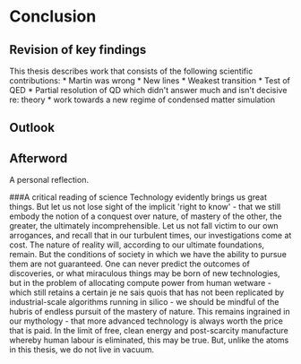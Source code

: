 # Conclusion	
## Revision of key findings		

This thesis describes work that consists of the following scientific contributions:
	* Martin was wrong
	* New lines
	* Weakest transition
	* Test of QED
	* Partial resolution of QD which didn't answer much and isn't decisive re: theory
	* work towards a new regime of condensed matter simulation

## Outlook	
## Afterword
A personal reflection.

###A critical reading of science
Technology evidently brings us great things. But let us not lose sight of the implicit 'right to know' - that we still embody the notion of a conquest over nature, of mastery of the other, the greater, the ultimately incomprehensible. Let us not fall victim to our own arrogances, and recall that in our turbulent times, our investigations come at cost. The nature of reality will, according to our ultimate foundations, remain. But the conditions of society in which we have the ability to pursue them are not guaranteed. One can never predict the outcomes of discoveries, or what miraculous things may be born of new technologies, but in the problem of allocating compute power from human wetware - which still retains a certain je ne sais quois that has not been replicated by industrial-scale algorithms running in silico - we should be mindful of the hubris of endless pursuit of the mastery of nature. This remains ingrained in our mythology - that more advanced technology is always worth the price that is paid. In the limit of free, clean energy and post-scarcity manufacture whereby human labour is eliminated, this may be true. But, unlike the atoms in this thesis, we do not live in vacuum. 